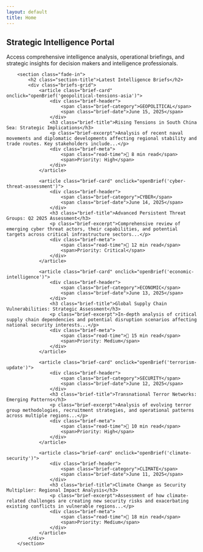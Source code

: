 ```yaml
---
layout: default
title: Home
---
```


<section class="hero-section fade-in">
            <h1 class="hero-title">Strategic Intelligence Portal</h1>
            <p class="hero-subtitle">Access comprehensive intelligence analysis, operational briefings, and strategic insights for decision makers and intelligence professionals.</p>
        </section>

        <section class="fade-in">
            <h2 class="section-title">Latest Intelligence Briefs</h2>
            <div class="briefs-grid">
                <article class="brief-card" onclick="openBrief('geopolitical-tensions-asia')">
                    <div class="brief-header">
                        <span class="brief-category">GEOPOLITICAL</span>
                        <span class="brief-date">June 15, 2025</span>
                    </div>
                    <h3 class="brief-title">Rising Tensions in South China Sea: Strategic Implications</h3>
                    <p class="brief-excerpt">Analysis of recent naval movements and diplomatic developments affecting regional stability and trade routes. Key stakeholders include...</p>
                    <div class="brief-meta">
                        <span class="read-time">📖 8 min read</span>
                        <span>Priority: High</span>
                    </div>
                </article>

                <article class="brief-card" onclick="openBrief('cyber-threat-assessment')">
                    <div class="brief-header">
                        <span class="brief-category">CYBER</span>
                        <span class="brief-date">June 14, 2025</span>
                    </div>
                    <h3 class="brief-title">Advanced Persistent Threat Groups: Q2 2025 Assessment</h3>
                    <p class="brief-excerpt">Comprehensive review of emerging cyber threat actors, their capabilities, and potential targets across critical infrastructure sectors...</p>
                    <div class="brief-meta">
                        <span class="read-time">📖 12 min read</span>
                        <span>Priority: Critical</span>
                    </div>
                </article>

                <article class="brief-card" onclick="openBrief('economic-intelligence')">
                    <div class="brief-header">
                        <span class="brief-category">ECONOMIC</span>
                        <span class="brief-date">June 13, 2025</span>
                    </div>
                    <h3 class="brief-title">Global Supply Chain Vulnerabilities: Strategic Assessment</h3>
                    <p class="brief-excerpt">In-depth analysis of critical supply chain dependencies and potential disruption scenarios affecting national security interests...</p>
                    <div class="brief-meta">
                        <span class="read-time">📖 15 min read</span>
                        <span>Priority: Medium</span>
                    </div>
                </article>

                <article class="brief-card" onclick="openBrief('terrorism-update')">
                    <div class="brief-header">
                        <span class="brief-category">SECURITY</span>
                        <span class="brief-date">June 12, 2025</span>
                    </div>
                    <h3 class="brief-title">Transnational Terror Networks: Emerging Patterns</h3>
                    <p class="brief-excerpt">Analysis of evolving terror group methodologies, recruitment strategies, and operational patterns across multiple regions...</p>
                    <div class="brief-meta">
                        <span class="read-time">📖 10 min read</span>
                        <span>Priority: High</span>
                    </div>
                </article>

                <article class="brief-card" onclick="openBrief('climate-security')">
                    <div class="brief-header">
                        <span class="brief-category">CLIMATE</span>
                        <span class="brief-date">June 11, 2025</span>
                    </div>
                    <h3 class="brief-title">Climate Change as Security Multiplier: Regional Impact Analysis</h3>
                    <p class="brief-excerpt">Assessment of how climate-related challenges are creating new security risks and exacerbating existing conflicts in vulnerable regions...</p>
                    <div class="brief-meta">
                        <span class="read-time">📖 18 min read</span>
                        <span>Priority: Medium</span>
                    </div>
                </article>
            </div>
        </section>